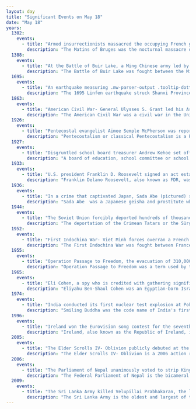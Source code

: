 ```yaml
---
layout: day
title: "Significant Events on May 18"
date: "May 18"
years:
  1302:
    events:
      - title: "Armed insurrectionists massacred the occupying French garrison in Bruges, Flanders, killing approximately 2,000 people."
        description: "The Matins of Bruges was the nocturnal massacre of the French garrison in Bruges and their Leliaards supporters, a political faction in favour of French rule, on 18 May 1302 by the members of the local Flemish militia. It has been named 'Matins' in analogy to the Sicilian Vespers of 1282. The revolt led to the Battle of the Golden Spurs, which saw the Flemish militia defeat French troops on 11 July 1302."
  1388:
    events:
      - title: "At the Battle of Buir Lake, a Ming Chinese army led by general Lan Yu defeated the forces of Tögüs Temür, the Mongol khan of Northern Yuan."
        description: "The Battle of Buir Lake was fought between the Ming and Northern Yuan dynasties at the Buir Lake in 1388. The Ming army was led by General Lan Yu, who undertook the military campaign against the Northern Yuan horde led by Tögüs Temür. The Ming army defeated the Northern Yuan horde at the Buir Lake and captured many of their people."
  1695:
    events:
      - title: "An earthquake measuring .mw-parser-output .tooltip-dotted{border-bottom-1px dotted;cursor-help}Ms7.8 struck Shanxi Province in northern China, resulting in at least 52,600 deaths."
        description: "The 1695 Linfen earthquake struck Shanxi Province in North China, Qing dynasty on May 18. Occurring at a shallow depth within the continental crust, the surface-wave magnitude 7.8 earthquake had a maximum intensity of XI on the China seismic intensity scale and Mercalli intensity scale. This devastating earthquake affected over 120 counties across eight provinces of modern-day China. An estimated 52,600 people died in the earthquake, although the death toll may have been 176,365."
  1863:
    events:
      - title: "American Civil War- General Ulysses S. Grant led his Army of the Tennessee across the Big Black River in preparation for the Siege of Vicksburg."
        description: "The American Civil War was a civil war in the United States between the Union and the Confederacy, which was formed in 1861 by states that had seceded from the Union. The central conflict leading to war was a dispute over whether slavery should be permitted to expand into the western territories, leading to more slave states, or be prohibited from doing so, which many believed would place slavery on a course of ultimate extinction."
  1926:
    events:
      - title: "Pentecostal evangelist Aimee Semple McPherson was reportedly kidnapped near Venice Beach in Los Angeles before reappearing five weeks later in Mexico."
        description: "Pentecostalism or classical Pentecostalism is a Protestant, Evangelical movement that emphasizes direct personal experience of God through baptism with the Holy Spirit. The term Pentecostal is derived from Pentecost, an event that commemorates the descent of the Holy Spirit upon the Apostles and other followers of Jesus Christ while they were in Jerusalem celebrating the Feast of Weeks, as described in the Acts of the Apostles."
  1927:
    events:
      - title: "Disgruntled school board treasurer Andrew Kehoe set off explosives with timers and a rifle (aftermath pictured), causing the Bath School disaster in the Bath Consolidated School in Michigan, killing 44 people in the deadliest mass murder in a school in United States history."
        description: "A board of education, school committee or school board is the board of directors or board of trustees of a school, local school district or an equivalent institution."
  1933:
    events:
      - title: "U.S. president Franklin D. Roosevelt signed an act establishing the Tennessee Valley Authority to stimulate the economic development of the Tennessee Valley, a region particularly impacted by the Great Depression."
        description: "Franklin Delano Roosevelt, also known as FDR, was the 32nd president of the United States, serving from 1933 until his death in 1945. He is the longest-serving U.S. president, and the only one to have served more than two terms. His initial two terms were centered on combating the Great Depression, while his third and fourth saw him shift his focus to America's involvement in World War II."
  1936:
    events:
      - title: "In a crime that captivated Japan, Sada Abe (pictured) strangled her lover, cut off his genitals, and carried them around with her for several days until her arrest."
        description: "Sada Abe  was a Japanese geisha and prostitute who murdered her lover, Kichizō Ishida , via strangulation on May 18, 1936, before cutting off his penis and testicles and carrying them around with her in her kimono. The story became a national sensation in Japan, acquiring mythic overtones; it has also been interpreted by artists, philosophers, novelists and filmmakers. Abe was released after serving five years in prison and went on to write an autobiography."
  1944:
    events:
      - title: "The Soviet Union forcibly deported hundreds of thousands of Crimean Tatars to the Uzbek SSR and elsewhere in the country."
        description: "The deportation of the Crimean Tatars or the Sürgünlik ('exile') was the ethnic cleansing and the cultural genocide of at least 191,044 Crimean Tatars that was carried out by Soviet Union authorities from 18 to 20 May 1944, supervised by Lavrentiy Beria, chief of Soviet state security and the secret police, and ordered by the Soviet leader Joseph Stalin. Within those three days, the NKVD used cattle trains to deport the Crimean Tatars, even Soviet Communist Party members and Red Army members, from Crimea to the Uzbek SSR, several thousand kilometres away. They were one of several ethnicities that were subjected to Stalin's policy of population transfer in the Soviet Union."
  1952:
    events:
      - title: "First Indochina War- Viet Minh forces overran a French and Laotian garrison at Muong Khoua, leaving only four survivors."
        description: "The First Indochina War was fought between France and Việt Minh, and their respective allies, from 19 December 1946 until 21 July 1954. Việt Minh was led by Võ Nguyên Giáp and Hồ Chí Minh. Most of the fighting took place in Tonkin in Northern Vietnam, although the conflict engulfed the entire country and also extended into the neighboring French Indochina protectorates of Laos and Cambodia."
  1955:
    events:
      - title: "Operation Passage to Freedom, the evacuation of 310,000 Vietnamese civilians, soldiers and non-Vietnamese members of the French Army from communist North Vietnam to South Vietnam following the end of the First Indochina War, ended."
        description: "Operation Passage to Freedom was a term used by the United States Navy to describe the propaganda effort and the assistance in transporting in 310,000 Vietnamese civilians, soldiers and non-Vietnamese members of the French Army from communist North Vietnam to non-communist South Vietnam between the years 1954 and 1955. The French and other countries may have transported a further 500,000. In the wake of the French defeat at the Battle of Dien Bien Phu, the Geneva Accords of 1954 decided the fate of French Indochina after eight years of war between the French Union forces and the Viet Minh, which fought for Vietnamese independence under communist rule. The accords resulted in the partition of Vietnam at the 17th parallel north, with Ho Chi Minh's communist Viet Minh in control of the north and the French-backed State of Vietnam in the south. The agreements allowed a 300-day period of grace, ending on May 18, 1955, in which people could move freely between the two Vietnams before the border was sealed. The partition was intended to be temporary, pending elections in 1956 to reunify the country under a national government. Between 600,000 and one million people moved south, including more than 200,000 French citizens and soldiers in the French army while between 14,000 and 45,000 civilians and approximately 100,000 Viet Minh fighters moved in the opposite direction."
  1965:
    events:
      - title: "Eli Cohen, a spy who is credited with gathering significant intelligence used by Israel during the Six-Day War, was publicly hanged in Syria."
        description: "Eliyahu Ben-Shaul Cohen was an Egyptian-born Israeli spy. He is best known for his espionage work in Syria between 1961 and 1965, where he developed close relationships with the Syrian political and military hierarchy."
  1974:
    events:
      - title: "India conducted its first nuclear test explosion at Pokhran, the first confirmed nuclear test by a nation outside the five permanent members of the United Nations Security Council."
        description: "Smiling Buddha was the code name of India's first successful nuclear weapon test on 18 May 1974. The nuclear fission bomb was detonated in the Pokhran Test Range of the Indian Army in Rajasthan. As per the United States military intelligence, the operation was named as Happy Krishna. The Indian Ministry of External Affairs (MEA) described the test as a peaceful nuclear explosion."
  1996:
    events:
      - title: "Ireland won the Eurovision song contest for the seventh time, the highest number of wins for any country before Sweden tied it in 2023."
        description: "Ireland, also known as the Republic of Ireland, is a country in Northwestern Europe consisting of 26 of the 32 counties of the island of Ireland, with a population of about 5.4 million. Its capital and largest city is Dublin, on the eastern side of the island, with a population of over 1.5 million. The sovereign state shares its only land border with Northern Ireland, which is part of the United Kingdom. It is otherwise surrounded by the Atlantic Ocean, with the Celtic Sea to the south, St George's Channel to the south-east and the Irish Sea to the east. It is a unitary, parliamentary republic. The legislature, the Oireachtas, consists of a lower house, Dáil Éireann; an upper house, Seanad Éireann; and an elected president who serves as the largely ceremonial head of state, but with some important powers and duties. The head of government is the Taoiseach, elected by the Dáil and appointed by the president, who appoints other government ministers."
  2005:
    events:
      - title: "The Elder Scrolls IV- Oblivion publicly debuted at the Electronic Entertainment Expo."
        description: "The Elder Scrolls IV- Oblivion is a 2006 action role-playing game developed by Bethesda Game Studios, and co-published by Bethesda Softworks and 2K Games. It is the fourth installment in The Elder Scrolls series, following 2002's The Elder Scrolls III- Morrowind, and was released for Microsoft Windows and Xbox 360 in 2006, followed by PlayStation 3 in 2007. Taking place within the fictional province of Cyrodiil, the game's main story focuses on the player character's efforts to thwart a fanatical cult known as the Mythic Dawn that plans to open portal gates to a demonic realm known as Oblivion."
  2006:
    events:
      - title: "The Parliament of Nepal unanimously voted to strip King Gyanendra of many of his powers."
        description: "The Federal Parliament of Nepal is the bicameral federal and supreme legislature of Nepal established in 2018. It consists of the National Assembly and the House of Representatives as parallel houses."
  2009:
    events:
      - title: "The Sri Lanka Army killed Velupillai Prabhakaran, the leader and founder of the Liberation Tigers of Tamil Eelam, to bring an end to the 26-year Sri Lankan Civil War."
        description: "The Sri Lanka Army is the oldest and largest of the Sri Lanka Armed Forces. The army was officially established as the Ceylon Army in 1949, though the army traces its roots back in 1881 when Ceylon Light Infantry Volunteers was created; the army was renamed as the 'Sri Lanka Army' when Sri Lanka became a republic in 1972. In 2024, the Army had approximately 150,000 personnel."
---
```

